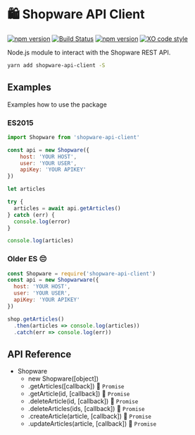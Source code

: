 # 🛍 Shopware API Client

[![npm version](https://badge.fury.io/js/shopware-api-client.svg)](https://badge.fury.io/js/shopware-api-client)
[![Build Status](https://travis-ci.org/apertureless/shopware-api-client.svg?branch=master)](https://travis-ci.org/apertureless/shopware-api-client)
[![npm version](https://badge.fury.io/js/shopware-api-client.svg)](https://badge.fury.io/js/shopware-api-client)
[![XO code style](https://img.shields.io/badge/code_style-XO-5ed9c7.svg)](https://github.com/sindresorhus/xo)

Node.js module to interact with the Shopware REST API.

```bash
yarn add shopware-api-client -S
```

## Examples
Examples how to use the package

### ES2015

```javascript
import Shopware from 'shopware-api-client'

const api = new Shopware({
    host: 'YOUR HOST',
    user: 'YOUR USER',
    apiKey: 'YOUR APIKEY'
})

let articles

try {
  articles = await api.getArticles()
} catch (err) {
  console.log(error)
}

console.log(articles)
```

### Older ES 😔

```javascript
const Shopware = require('shopware-api-client')
const api = new Shopwarware({
  host: 'YOUR HOST',
  user: 'YOUR USER',
  apiKey: 'YOUR APIKEY'
})

shop.getArticles()
  .then(articles => console.log(articles))
  .catch(err => console.log(err))

```

## API Reference

- Shopware
  - new Shopware([object])
  - .getArticles([callback]) 🔀 `Promise`
  - .getArticle(id, [callback]) 🔀 `Promise`
  - .deleteArticle(id, [callback]) 🔀 `Promise`
  - .deleteArticles(ids, [callback]) 🔀 `Promise`
  - .createArticle(article, [callback]) 🔀 `Promise`
  - .updateArticles(article, [callback]) 🔀 `Promise`
